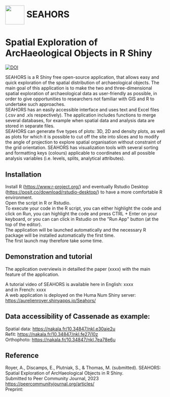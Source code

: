 # [<img src="https://raw.githubusercontent.com/AurelienRoyer/SEAHORS/main/www/logo1.png" height="60em" align="center"/>](https://github.com/AurelienRoyer/SEAHORS) SEAHORS
# Spatial Exploration of ArcHaeological Objects in R Shiny

[![DOI](https://zenodo.org/badge/581203118.svg)](https://zenodo.org/badge/latestdoi/581203118)

SEAHORS is a R Shiny free open-source application, that allows easy and quick exploration of the spatial distribution of archaeological objects.
The main goal of this application is to make the two and three-dimensional spatial exploration of archaeological data as user-friendly as possible, 
in order to give opportunities to researchers not familiar with GIS and R to undertake such approaches. <br>
SEAHORS has an easily accessible interface and uses text and Excel files (.csv and .xls respectively). The application  includes functions to merge several databases, 
for example when spatial data and analysis data are stored in separate files. <br>
SEAHORS can generate five types of plots: 3D, 2D and density plots, as well as plots for which it is possible to cut off the site into slices and to modify the angle 
of projection to explore spatial organisation without constraint of the grid orientation. SEAHORS has visualization tools with several sorting and formatting keys 
(colours) applicable to coordinates and all possible analysis variables (i.e. levels, splits, analytical attributes).

## Installation 

Install R (https://www.r-project.org/) and eventually Rstudio Desktop (https://posit.co/download/rstudio-desktop/) to have a more comfortable R environment. <br>
Open the script in R or Rstudio. <br>
To execute your code in the R script, you can either highlight the code and click on Run, you can highlight the code and press CTRL + Enter on your keyboard, or you can can click in Rstudio on the "Run App" button (at the top of the editor).<br>
The application will be launched automatically and the necessary R package will be installed automatically the first time. <br>
The first launch may therefore take some time. 

## Demonstration and tutorial
The application overviewis in detailled the paper (xxxx) with the main feature of the application.

A tutorial video of SEAHORS is available here in English: xxxx <br>
and in French:  xxxx <br>
A web application is deployed on the Huma Num Shiny server: https://aurelienroyer.shinyapps.io/Seahors/ <br>

## Data accessibility of Cassenade as example: 
 Spatial data: https://nakala.fr/10.34847/nkl.e30aie2u <br>
 Refit: https://nakala.fr/10.34847/nkl.fe27j10z <br>
 Orthophoto: https://nakala.fr/10.34847/nkl.7ea78e6u <br>

## Reference
Royer, A., Discamps, E., Plutniak, S., & Thomas, M. (submitted). SEAHORS: Spatial Exploration of ArcHaeological Objects in R Shiny.<br>
Submitted to Peer Community Journal, 2023 
   <a href=https://peercommunityjournal.org/articles/ target=_blank>https://peercommunityjournal.org/articles/</a> <br>
   Preprint: 
